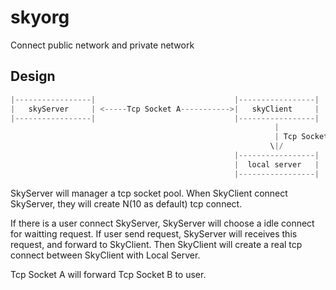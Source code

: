 # skyorg
Connect public network and private network


## Design

```go
|-----------------|                               |-----------------|
|   skyServer     | <-----Tcp Socket A----------->|   skyClient     |
|-----------------|                               |-----------------|
                                                           |
                                                           | Tcp Socket B
	                                                      \|/
	                                              |-----------------|
	                                              |  local server   |
	                                              |-----------------|
```

SkyServer will manager a tcp socket pool. When SkyClient connect SkyServer, they will create N(10 as default) tcp connect.

If there is a user connect SkyServer, SkyServer will choose a idle connect for waitting request. If user send request, SkyServer will receives this request, and forward to SkyClient. Then SkyClient will create a real tcp connect between SkyClient with Local Server. 

Tcp Socket A will forward Tcp Socket B to user. 